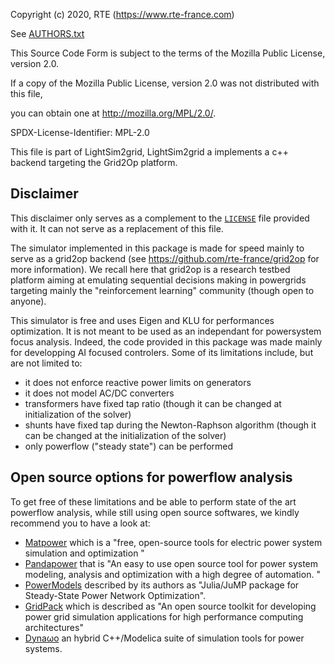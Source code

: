 Copyright (c) 2020, RTE (https://www.rte-france.com)

See [AUTHORS.txt](AUTHORS.txt)

This Source Code Form is subject to the terms of the Mozilla Public License, version 2.0.

If a copy of the Mozilla Public License, version 2.0 was not distributed with this file,

you can obtain one at http://mozilla.org/MPL/2.0/.

SPDX-License-Identifier: MPL-2.0

This file is part of LightSim2grid, LightSim2grid a implements a c++ backend targeting the Grid2Op platform.

Disclaimer
----------
This disclaimer only serves as a complement to the [`LICENSE`](LICENSE.md) file provided with it. It can not serve as a 
replacement of this file.

The simulator implemented in this package is made for speed mainly to serve as a grid2op backend (see
https://github.com/rte-france/grid2op for more information). We recall here that grid2op is a research testbed platform
aiming at emulating sequential decisions making in powergrids targeting mainly the "reinforcement learning"
community (though open to anyone).

This simulator is free and uses Eigen and KLU for performances optimization. It is not meant to be used as an 
independant for powersystem focus analysis. Indeed, the code provided in this package was made mainly for
developping AI focused controlers. Some of its limitations include, but are not limited to:

- it does not enforce reactive power limits on generators
- it does not model AC/DC converters
- transformers have fixed tap ratio (though it can be changed at initialization of the solver)
- shunts have fixed tap during the Newton-Raphson algorithm (though it can be changed at the initialization of the solver)
- only powerflow ("steady state") can be performed

Open source options for powerflow analysis
--------------------------------------------------
To get free of these limitations and be able to perform state of the art powerflow analysis, 
while still using open source softwares, we kindly recommend you to have a look at:

- [Matpower](https://matpower.org/) which is a "free, open-source tools for electric power system simulation and 
  optimization "
- [Pandapower](https://www.pandapower.org/) that is "An easy to use open source tool for power system modeling, 
  analysis and optimization with a high degree of automation. "
- [PowerModels](https://lanl-ansi.github.io/PowerModels.jl/stable/) described by its authors as "Julia/JuMP package 
  for Steady-State Power Network Optimization".
- [GridPack](https://www.gridpack.org/wiki/index.php/Main_Page) which is described as "An open source toolkit for 
  developing power grid simulation applications for high performance computing architectures"
- [Dynaωo](https://github.com/dynawo/dynawo) an hybrid C++/Modelica suite of simulation tools for
  power systems.

